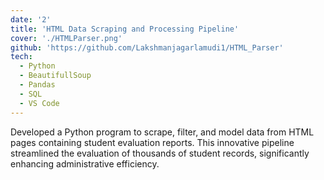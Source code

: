 ```yaml
---
date: '2'
title: 'HTML Data Scraping and Processing Pipeline'
cover: './HTMLParser.png'
github: 'https://github.com/Lakshmanjagarlamudi1/HTML_Parser'
tech:
  - Python
  - BeautifullSoup
  - Pandas
  - SQL
  - VS Code
---
```


Developed a Python program to scrape, filter, and model data from HTML pages containing student evaluation reports. This innovative pipeline streamlined the evaluation of thousands of student records, significantly enhancing administrative efficiency.
